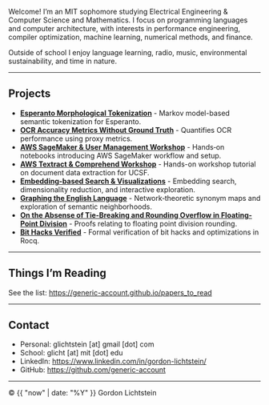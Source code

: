 
Welcome! I’m an MIT sophomore studying Electrical Engineering & Computer Science and Mathematics. I focus on programming languages and computer architecture, with interests in performance engineering, compiler optimization, machine learning, numerical methods, and finance.


Outside of school I enjoy language learning, radio, music, environmental sustainability, and time in nature.


---


## Projects

- [**Esperanto Morphological Tokenization**](https://generic-account.github.io/Esperanto-Morphological-Tokenization) - Markov model-based semantic tokenization for Esperanto.
- [**OCR Accuracy Metrics Without Ground Truth**](https://generic-account.github.io/OCR-Accuracy-Without-Ground-Truth-Data) - Quantifies OCR performance using proxy metrics.
- [**AWS SageMaker & User Management Workshop**](https://generic-account.github.io/Sagemaker-hello-world-2) - Hands‑on notebooks introducing AWS SageMaker workflow and setup.
- [**AWS Textract & Comprehend Workshop**](https://generic-account.github.io/Amazon-Textract-Workshop) - Hands-on workshop tutorial on document data extraction for UCSF.
- [**Embedding-based Search & Visualizations**](https://generic-account.github.io/embedding-search-and-visualizations) - Embedding search, dimensionality reduction, and interactive exploration.
- [**Graphing the English Language**](https://generic-account.github.io/Graphing-the-English-Language) - Network‑theoretic synonym maps and exploration of semantic neighborhoods.
- [**On the Absense of Tie-Breaking and Rounding Overflow in Floating-Point Division**](https://generic-account.github.io/Some_Floating_Point_Proofs.pdf) - Proofs relating to floating point division rounding.
- [**Bit Hacks Verified**](https://generic-account.github.io/bit-hacks-verified/) - Formal verification of bit hacks and optimizations in Rocq.

---


## Things I’m Reading


See the list: <https://generic-account.github.io/papers_to_read>


---


## Contact


- Personal: glichtstein [at] gmail [dot] com
- School: glicht [at] mit [dot] edu
- LinkedIn: <https://www.linkedin.com/in/gordon-lichtstein/>
- GitHub: <https://github.com/generic-account>


<hr/>


<div class="site-footer">© {{ "now" | date: "%Y" }} Gordon Lichtstein</div>